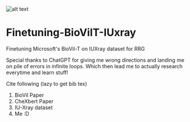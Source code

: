 ![alt text]([http://url/to/img.png](https://github.com/Nafiz95/Finetuning-BioVilT-IUxray/blob/main/zeroshot_grad_shap.png))
# Finetuning-BioVilT-IUxray
Finetuning Microsoft's BioVil-T on IUXray dataset for RRG

Special thanks to ChatGPT for giving me wrong directions and landing me on pile of errors in infinite loops. Which then lead me to actually research everytime and learn stuff!

Cite following (lazy to get bib tex)
1. BioVil Paper
2. CheXbert Paper
3. IU-Xray dataset
4. Me :D 
